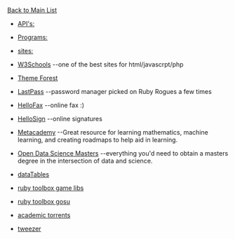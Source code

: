 [Back to Main List](https://gist.github.com/JsWatt/4aef73498525961a5764)

* [API's:](https://gist.github.com/JsWatt/2be348b61c6d90591e5d)

* [Programs:](https://gist.github.com/JsWatt/e5dd9ca4a0b452e3f352)

* [sites:](https://gist.github.com/JsWatt/4b03b5b053e8f049b105)

* [W3Schools](http://www.w3schools.com/)  --one of the best sites for html/javascrpt/php

* [Theme Forest](http://themeforest.net/)

* [LastPass](https://lastpass.com/)  --password manager picked on Ruby Rogues a few times

* [HelloFax](https://www.hellofax.com/) --online fax :)

* [HelloSign](https://www.hellosign.com/) --online signatures

* [Metacademy](https://www.metacademy.org/)  --Great resource for learning mathematics, machine learning, and creating roadmaps to help aid in learning.

* [Open Data Science Masters](http://datasciencemasters.org/)  --everything you'd need to obtain a masters degree in the intersection of data and science.

* [dataTables](http://datatables.net/)

* [ruby toolbox game libs](https://www.ruby-toolbox.com/categories/game_libraries)

* [ruby toolbox gosu](https://www.ruby-toolbox.com/projects/gosu)

* [academic torrents](http://academictorrents.com/)

* [tweezer](https://unnati-xyz.github.io/tweezer/)
